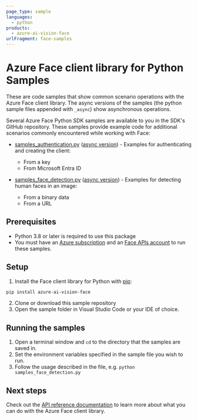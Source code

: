 ```yaml
---
page_type: sample
languages:
  - python
products:
  - azure-ai-vision-face
urlFragment: face-samples
---
```


# Azure Face client library for Python Samples

These are code samples that show common scenario operations with the Azure Face client library.
The async versions of the samples (the python sample files appended with `_async`) show asynchronous operations.

Several Azure Face Python SDK samples are available to you in the SDK's GitHub repository. These samples provide example code for additional scenarios commonly encountered while working with Face:

* [samples_authentication.py](https://github.com/Azure/azure-sdk-for-python/tree/main/sdk/face/azure-ai-vision-face/samples/samples_authentication.py) ([async version](https://github.com/Azure/azure-sdk-for-python/tree/main/sdk/face/azure-ai-vision-face/samples/samples_authentication_async.py)) - Examples for authenticating and creating the client:
    * From a key
    * From Microsoft Entra ID

* [samples_face_detection.py](https://github.com/Azure/azure-sdk-for-python/tree/main/sdk/face/azure-ai-vision-face/samples/samples_face_detection.py) ([async version](https://github.com/Azure/azure-sdk-for-python/tree/main/sdk/face/azure-ai-vision-face/samples/samples_face_detection_async.py)) - Examples for detecting human faces in an image:
    * From a binary data
    * From a URL

<!--
* [blob_samples_containers.py](https://github.com/Azure/azure-sdk-for-python/tree/main/sdk/storage/azure-storage-blob/samples/blob_samples_containers.py) ([async version](https://github.com/Azure/azure-sdk-for-python/tree/main/sdk/storage/azure-storage-blob/samples/blob_samples_containers_async.py)) - Examples for interacting with containers:
    * Create a container and delete containers
    * Set metadata on containers
    * Get container properties
    * Acquire a lease on container
    * Set an access policy on a container
    * Upload, list, delete blobs in container
    * Get the blob client to interact with a specific blob

* [blob_samples_common.py](https://github.com/Azure/azure-sdk-for-python/tree/main/sdk/storage/azure-storage-blob/samples/blob_samples_common.py) ([async version](https://github.com/Azure/azure-sdk-for-python/tree/main/sdk/storage/azure-storage-blob/samples/blob_samples_common_async.py)) - Examples common to all types of blobs:
    * Create a snapshot
    * Delete a blob snapshot
    * Soft delete a blob
    * Undelete a blob
    * Acquire a lease on a blob
    * Copy a blob from a URL

* [blob_samples_directory_interface.py](https://github.com/Azure/azure-sdk-for-python/tree/main/sdk/storage/azure-storage-blob/samples/blob_samples_directory_interface.py) - Examples for interfacing with Blob storage as if it were a directory on a filesystem:
    * Copy (upload or download) a single file or directory
    * List files or directories at a single level or recursively
    * Delete a single file or recursively delete a directory

* [blob_samples_batch_delete_blobs.py](https://github.com/Azure/azure-sdk-for-python/tree/main/sdk/storage/azure-storage-blob/samples/blob_samples_batch_delete_blobs.py) - Examples for batch
deleting blobs
    * Delete multiple blobs at the same time.

* [blob_samples_container_access_policy.py](https://github.com/Azure/azure-sdk-for-python/tree/main/sdk/storage/azure-storage-blob/samples/blob_samples_container_access_policy.py) ([async version](https://github.com/Azure/azure-sdk-for-python/tree/main/sdk/storage/azure-storage-blob/samples/blob_samples_container_access_policy_async.py)) - Examples to
get and set access policies:
    * Get and Set container Access Policy

* [blob_samples_copy_blob.py](https://github.com/Azure/azure-sdk-for-python/tree/main/sdk/storage/azure-storage-blob/samples/blob_samples_copy_blob.py) ([async version](https://github.com/Azure/azure-sdk-for-python/tree/main/sdk/storage/azure-storage-blob/samples/blob_samples_copy_blob_async.py)) - Examples to start and abort copy:
    * Start a copy from url and abort it.

* [blob_samples_enumerate_blobs.py](https://github.com/Azure/azure-sdk-for-python/tree/main/sdk/storage/azure-storage-blob/samples/blob_samples_enumerate_blobs.py) ([async version](https://github.com/Azure/azure-sdk-for-python/tree/main/sdk/storage/azure-storage-blob/samples/blob_samples_enumerate_blobs_async.py)) - Example to enumerate blobs
    * List all the blobs in a container.

* [blob_samples_walk_blob_hierarchy.py](https://github.com/Azure/azure-sdk-for-python/tree/main/sdk/storage/azure-storage-blob/samples/blob_samples_walk_blob_hierarchy.py) ([async version](https://github.com/Azure/azure-sdk-for-python/tree/main/sdk/storage/azure-storage-blob/samples/blob_samples_walk_blob_hierarchy_async.py)) - Example to walk through containers and blobs in a hierarchical structure.
    * Walk through the container.

* [blob_samples_network_activity_logging.py](https://github.com/Azure/azure-sdk-for-python/tree/main/sdk/storage/azure-storage-blob/samples/blob_samples_network_activity_logging.py) - Examples to enable logging to the console.
    * Log the network activity at different levels.

* [blob_samples_proxy_configuration.py](https://github.com/Azure/azure-sdk-for-python/tree/main/sdk/storage/azure-storage-blob/samples/blob_samples_proxy_configuration.py) - Examples to work with a proxy.
    * Work with a proxy using the storage account.

* [forecasting_in_vs_code_with_blob.ipynb](https://github.com/Azure/azure-sdk-for-python/tree/main/sdk/storage/azure-storage-blob/samples/forecasting_in_vs_code_with_blob.ipynb) - An end-to-end sample and writeup on leveraging blobs as part of an Azure data infrastructure.
    * Integrate blob with other Azure Services such as App Insights, and utilize it as a tool for data experimentation.
-->

## Prerequisites
* Python 3.8 or later is required to use this package
* You must have an [Azure subscription](https://azure.microsoft.com/free/) and an [Face APIs account](https://learn.microsoft.com/en-us/azure/ai-services/computer-vision/overview-identity)
to run these samples.

## Setup

1. Install the Face client library for Python with [pip](https://pypi.org/project/pip/):

```bash
pip install azure-ai-vision-face
```

2. Clone or download this sample repository
3. Open the sample folder in Visual Studio Code or your IDE of choice.

## Running the samples

1. Open a terminal window and `cd` to the directory that the samples are saved in.
2. Set the environment variables specified in the sample file you wish to run.
3. Follow the usage described in the file, e.g. `python samples_face_detection.py`

## Next steps

Check out the [API reference documentation](https://aka.ms/azsdk-python-face-ref) to learn more about what you can do
with the Azure Face client library.
